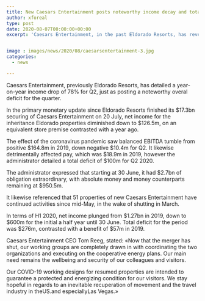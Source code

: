 ```yaml
---
title: New Caesars Entertainment posts noteworthy income decay and total deficit for Q2
author: xforeal 
type: post
date: 2020-08-07T00:00:00+00:00
excerpt: 'Caesars Entertainment, in the past Eldorado Resorts, has revealed a year-on-year income drop of 78&amp;percnt; for Q2, just as posting a huge overal deficit for the quarter '


image : images/news/2020/08/caesarsentertainment-3.jpg
categories:
  - news

---
```

Caesars Entertainment, previously Eldorado Resorts, has detailed a year-on-year income drop of 78&percnt; for Q2, just as posting a noteworthy overal deficit for the quarter. 

In the primary monetary update since Eldorado Resorts finished its $17.3bn securing of Caesars Entertainment on 20 July, net income for the inheritance Eldorado properties diminished down to $126.5m, on an equivalent store premise contrasted with a year ago. 

The effect of the coronavirus pandemic saw balanced EBITDA tumble from positive $164.8m in 2019, down negative $10.4m for Q2. It likewise detrimentally affected pay, which was $18.9m in 2019, however the administrator detailed a total deficit of $100m for Q2 2020. 

The administrator expressed that starting at 30 June, it had $2.7bn of obligation extraordinary, with absolute money and money counterparts remaining at $950.5m. 

It likewise referenced that 51 properties of new Caesars Entertainment have continued activities since mid-May, in the wake of shutting in March. 

In terms of H1 2020, net income plunged from $1.27bn in 2019, down to $600m for the initial a half year until 30 June. Total deficit for the period was $276m, contrasted with a benefit of $57m in 2019. 

Caesars Entertainment CEO Tom Reeg, stated: &#171;Now that the merger has shut, our working groups are completely drawn in with coordinating the two organizations and executing on the cooperative energy plans. Our main need remains the wellbeing and security of our colleagues and visitors. 

Our COVID-19 working designs for resumed properties are intended to guarantee a protected and energizing condition for our visitors. We stay hopeful in regards to an inevitable recuperation of movement and the travel industry in theUS.and especiallyLas Vegas.&#187;